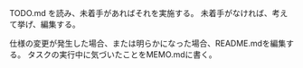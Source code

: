 TODO.md を読み、未着手があればそれを実施する。
未着手がなければ、考えて挙げ、編集する。


仕様の変更が発生した場合、または明らかになった場合、README.mdを編集する。
タスクの実行中に気づいたことをMEMO.mdに書く。
